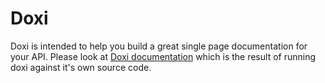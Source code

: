 Doxi
====

Doxi is intended to help you build a great single page documentation for your API.
Please look at [Doxi documentation](http://evindor.github.io/doxi/) which is the result of running doxi against it's own source code.
